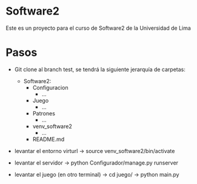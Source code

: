# Software2
Este es un proyecto para el curso de Software2 de la Universidad de Lima

# Pasos
- Git clone al branch test, se tendrá la siguiente jerarquía de carpetas:
  - Software2:
    - Configuracion
      - ...
    - Juego
      - ...
    - Patrones
      - ...
    - venv_software2
      - ...
    - README.md
    
- levantar el entorno virturl -> source venv_software2/bin/activate
- levantar el servidor -> python Configurador/manage.py runserver 
- levantar el juego (en otro terminal) -> cd juego/ -> python main.py
